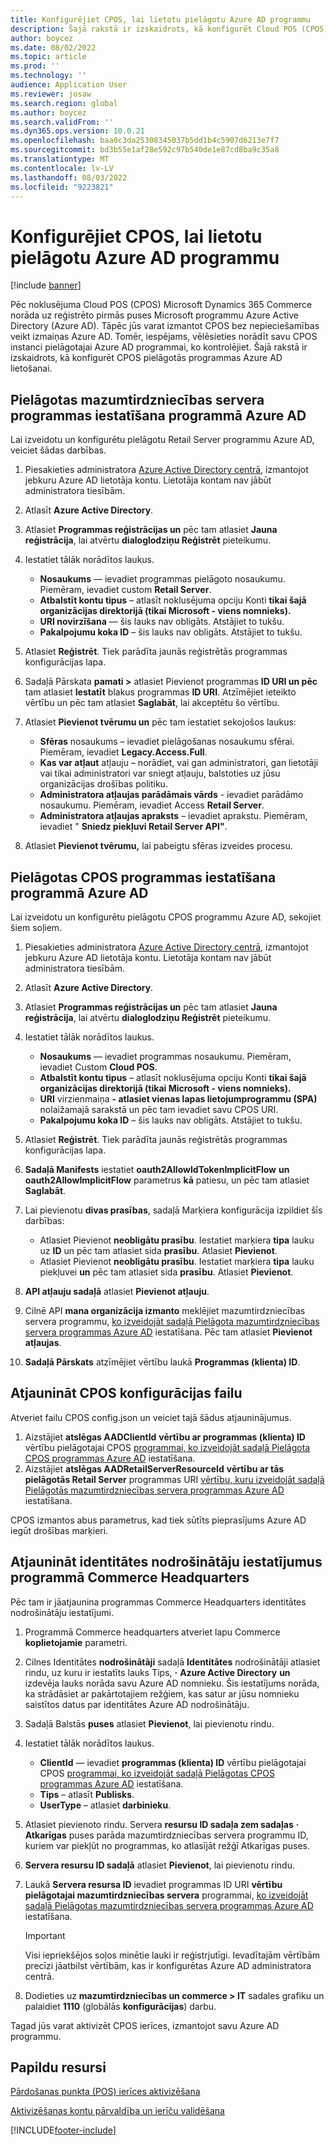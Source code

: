 ```yaml
---
title: Konfigurējiet CPOS, lai lietotu pielāgotu Azure AD programmu
description: Šajā rakstā ir izskaidrots, kā konfigurēt Cloud POS (CPOS) lietot pielāgotu Azure Active Directory (Azure AD) programmu.
author: boycez
ms.date: 08/02/2022
ms.topic: article
ms.prod: ''
ms.technology: ''
audience: Application User
ms.reviewer: josaw
ms.search.region: global
ms.author: boycez
ms.search.validFrom: ''
ms.dyn365.ops.version: 10.0.21
ms.openlocfilehash: baa0c3da25308345037b5dd1b4c5907d6213e7f7
ms.sourcegitcommit: bd3b55e1af28e592c97b540de1e87cd8ba9c35a8
ms.translationtype: MT
ms.contentlocale: lv-LV
ms.lasthandoff: 08/03/2022
ms.locfileid: "9223821"
---
```

# <a name="configure-cpos-to-use-a-custom-azure-ad-app"></a>Konfigurējiet CPOS, lai lietotu pielāgotu Azure AD programmu

[!include [banner](includes/banner.md)]

Pēc noklusējuma Cloud POS (CPOS) Microsoft Dynamics 365 Commerce norāda uz reģistrēto pirmās puses Microsoft programmu Azure Active Directory (Azure AD). Tāpēc jūs varat izmantot CPOS bez nepieciešamības veikt izmaiņas Azure AD. Tomēr, iespējams, vēlēsieties norādīt savu CPOS instanci pielāgotajai Azure AD programmai, ko kontrolējiet. Šajā rakstā ir izskaidrots, kā konfigurēt CPOS pielāgotās programmas Azure AD lietošanai.

## <a name="set-up-a-custom-retail-server-app-in-azure-ad"></a>Pielāgotas mazumtirdzniecības servera programmas iestatīšana programmā Azure AD

Lai izveidotu un konfigurētu pielāgotu Retail Server programmu Azure AD, veiciet šādas darbības.

1. Piesakieties administratora [Azure Active Directory centrā,](https://aad.portal.azure.com) izmantojot jebkuru Azure AD lietotāja kontu. Lietotāja kontam nav jābūt administratora tiesībām.
1. Atlasīt **Azure Active Directory**.
1. Atlasiet **Programmas reģistrācijas un** pēc tam atlasiet **Jauna reģistrācija**, lai atvērtu **dialoglodziņu Reģistrēt** pieteikumu.
1. Iestatiet tālāk norādītos laukus.

    - **Nosaukums** — ievadiet programmas pielāgoto nosaukumu. Piemēram, ievadiet custom **Retail Server**.
    - **Atbalstīt kontu tipus** – atlasīt noklusējuma opciju Konti **tikai šajā organizācijas direktorijā (tikai Microsoft - viens nomnieks).**
    - **URI novirzīšana** — šis lauks nav obligāts. Atstājiet to tukšu.
    - **Pakalpojumu koka ID** – šis lauks nav obligāts. Atstājiet to tukšu.
    
1. Atlasiet **Reģistrēt**. Tiek parādīta jaunās reģistrētās programmas konfigurācijas lapa.
1. Sadaļā Pārskata **pamati \>** atlasiet Pievienot programmas **ID URI un pēc** tam atlasiet **Iestatīt** blakus programmas **ID URI**. Atzīmējiet ieteikto vērtību un pēc tam atlasiet **Saglabāt**, lai akceptētu šo vērtību. 
1. Atlasiet **Pievienot tvērumu un** pēc tam iestatiet sekojošos laukus:

    - **Sfēras** nosaukums – ievadiet pielāgošanas nosaukumu sfērai. Piemēram, ievadiet **Legacy.Access.Full**.
    - **Kas var atļaut** atļauju – norādiet, vai gan administratori, gan lietotāji vai tikai administratori var sniegt atļauju, balstoties uz jūsu organizācijas drošības politiku.
    - **Administratora atļaujas parādāmais vārds** - ievadiet parādāmo nosaukumu. Piemēram, ievadiet Access **Retail Server**.
    - **Administratora atļaujas apraksts** – ievadiet aprakstu. Piemēram, ievadiet " **Sniedz piekļuvi Retail Server API"**.

1. Atlasiet **Pievienot tvērumu,** lai pabeigtu sfēras izveides procesu.

## <a name="set-up-a-custom-cpos-app-in-azure-ad"></a>Pielāgotas CPOS programmas iestatīšana programmā Azure AD

Lai izveidotu un konfigurētu pielāgotu CPOS programmu Azure AD, sekojiet šiem soļiem.

1. Piesakieties administratora [Azure Active Directory centrā,](https://aad.portal.azure.com) izmantojot jebkuru Azure AD lietotāja kontu. Lietotāja kontam nav jābūt administratora tiesībām.
1. Atlasīt **Azure Active Directory**.
1. Atlasiet **Programmas reģistrācijas un** pēc tam atlasiet **Jauna reģistrācija**, lai atvērtu **dialoglodziņu Reģistrēt** pieteikumu.
1. Iestatiet tālāk norādītos laukus.

    - **Nosaukums** — ievadiet programmas nosaukumu. Piemēram, ievadiet Custom **Cloud POS**.
    - **Atbalstīt kontu tipus** – atlasīt noklusējuma opciju Konti **tikai šajā organizācijas direktorijā (tikai Microsoft - viens nomnieks).**
    - **URI** virzienmaiņa **- atlasiet vienas lapas lietojumprogrammu (SPA)** nolaižamajā sarakstā un pēc tam ievadiet savu CPOS URI.
    - **Pakalpojumu koka ID** – šis lauks nav obligāts. Atstājiet to tukšu.

1. Atlasiet **Reģistrēt**. Tiek parādīta jaunās reģistrētās programmas konfigurācijas lapa.
1. **Sadaļā Manifests** iestatiet **oauth2AllowIdTokenImplicitFlow** **un oauth2AllowImplicitFlow** parametrus **kā** patiesu, un pēc tam atlasiet **Saglabāt**.
1. Lai pievienotu **divas prasības**, sadaļā Marķiera konfigurācija izpildiet šīs darbības:

    - Atlasiet Pievienot **neobligātu prasību**. Iestatiet marķiera **tipa** lauku uz **ID** un pēc tam atlasiet sida **prasību**. Atlasiet **Pievienot**.
    - Atlasiet Pievienot **neobligātu prasību**. Iestatiet marķiera **tipa** lauku piekļuvei **un** pēc tam atlasiet sida **prasību**. Atlasiet **Pievienot**.

1. **API atļauju sadaļā** atlasiet **Pievienot atļauju**.
1. Cilnē API **mana organizācija izmanto** meklējiet mazumtirdzniecības servera programmu, [ko izveidojāt sadaļā Pielāgota mazumtirdzniecības servera programmas Azure AD](#set-up-a-custom-retail-server-app-in-azure-ad) iestatīšana. Pēc tam atlasiet **Pievienot atļaujas**.
1. **Sadaļā Pārskats** atzīmējiet vērtību laukā **Programmas (klienta) ID**.

## <a name="update-the-cpos-configuration-file"></a>Atjaunināt CPOS konfigurācijas failu

Atveriet failu CPOS config.json un veiciet tajā šādus atjauninājumus.

1. Aizstājiet **atslēgas AADClientId** **vērtību ar programmas (klienta) ID** vērtību pielāgotajai CPOS [programmai, ko izveidojāt sadaļā Pielāgota CPOS programmas Azure AD](#set-up-a-custom-cpos-app-in-azure-ad) iestatīšana.
1. Aizstājiet **atslēgas AADRetailServerResourceId** **vērtību ar tās pielāgotās Retail Server** programmas URI [vērtību, kuru izveidojāt sadaļā Pielāgotās mazumtirdzniecības servera programmas Azure AD](#set-up-a-custom-retail-server-app-in-azure-ad) iestatīšana.

CPOS izmantos abus parametrus, kad tiek sūtīts pieprasījums Azure AD iegūt drošības marķieri.

## <a name="update-identity-providers-settings-in-commerce-headquarters"></a>Atjaunināt identitātes nodrošinātāju iestatījumus programmā Commerce Headquarters

Pēc tam ir jāatjaunina programmas Commerce Headquarters identitātes nodrošinātāju iestatījumi.

1. Programmā Commerce headquarters atveriet lapu Commerce **koplietojamie** parametri.
1. Cilnes Identitātes **nodrošinātāji** sadaļā **Identitātes** nodrošinātāji atlasiet rindu, uz kuru ir iestatīts lauks Tips, **·** **Azure Active Directory** **un** izdevēja lauks norāda savu Azure AD nomnieku. Šis iestatījums norāda, ka strādāsiet ar pakārtotajiem režģiem, kas satur ar jūsu nomnieku saistītos datus par identitātes Azure AD nodrošinātāju.
1. Sadaļā Balstās **puses** atlasiet **Pievienot**, lai pievienotu rindu.
1. Iestatiet tālāk norādītos laukus.

    - **ClientId** — ievadiet **programmas (klienta) ID** vērtību pielāgotajai CPOS [programmai, ko izveidojāt sadaļā Pielāgotas CPOS programmas Azure AD](#set-up-a-custom-cpos-app-in-azure-ad) iestatīšana.
    - **Tips** – atlasīt **Publisks**.
    - **UserType** – atlasiet **darbinieku**.

1. Atlasiet pievienoto rindu. Servera **resursu ID sadaļa zem sadaļas** **·** **Atkarīgas** puses parāda mazumtirdzniecības servera programmu ID, kuriem var piekļūt no programmas, ko atlasījāt režģī Atkarīgas puses.
1. **Servera resursu ID sadaļā** atlasiet **Pievienot**, lai pievienotu rindu.
1. Laukā **Servera resursa ID** ievadiet programmas ID URI **vērtību pielāgotajai mazumtirdzniecības servera** programmai, [ko izveidojāt sadaļā Pielāgotas mazumtirdzniecības servera programmas Azure AD](#set-up-a-custom-retail-server-app-in-azure-ad) iestatīšana.

    > [!IMPORTANT]
    > Visi iepriekšējos soļos minētie lauki ir reģistrjutīgi. Ievadītajām vērtībām precīzi jāatbilst vērtībām, kas ir konfigurētas Azure AD administratora centrā.

1. Dodieties uz **mazumtirdzniecības un commerce \> IT** sadales grafiku un palaidiet **1110** (globālās **konfigurācijas**) darbu.

Tagad jūs varat aktivizēt CPOS ierīces, izmantojot savu Azure AD programmu.

## <a name="additional-resources"></a>Papildu resursi

[Pārdošanas punkta (POS) ierīces aktivizēšana](dev-itpro/retail-device-activation.md)

[Aktivizēšanas kontu pārvaldība un ierīču validēšana](set-up-activation-accounts-validate-devices-hq.md)

[!INCLUDE[footer-include](../includes/footer-banner.md)]
